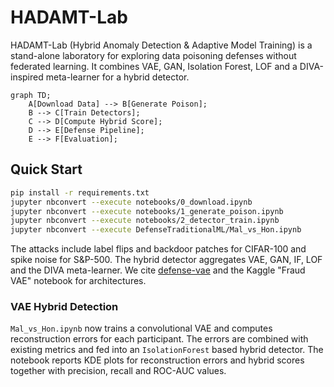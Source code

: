 # HADAMT-Lab

HADAMT-Lab (Hybrid Anomaly Detection & Adaptive Model Training) is a stand-alone
laboratory for exploring data poisoning defenses without federated learning. It
combines VAE, GAN, Isolation Forest, LOF and a DIVA-inspired meta-learner for a
hybrid detector.

```mermaid
graph TD;
    A[Download Data] --> B[Generate Poison];
    B --> C[Train Detectors];
    C --> D[Compute Hybrid Score];
    D --> E[Defense Pipeline];
    E --> F[Evaluation];
```

## Quick Start
```bash
pip install -r requirements.txt
jupyter nbconvert --execute notebooks/0_download.ipynb
jupyter nbconvert --execute notebooks/1_generate_poison.ipynb
jupyter nbconvert --execute notebooks/2_detector_train.ipynb
jupyter nbconvert --execute DefenseTraditionalML/Mal_vs_Hon.ipynb
```

The attacks include label flips and backdoor patches for CIFAR-100 and spike
noise for S&P-500. The hybrid detector aggregates VAE, GAN, IF, LOF and the DIVA
meta-learner. We cite [defense-vae](https://github.com/lxuniverse/defense-vae)
and the Kaggle "Fraud VAE" notebook for architectures.

### VAE Hybrid Detection
`Mal_vs_Hon.ipynb` now trains a convolutional VAE and computes reconstruction
errors for each participant. The errors are combined with existing metrics and
fed into an `IsolationForest` based hybrid detector. The notebook reports KDE
plots for reconstruction errors and hybrid scores together with precision,
recall and ROC-AUC values.
